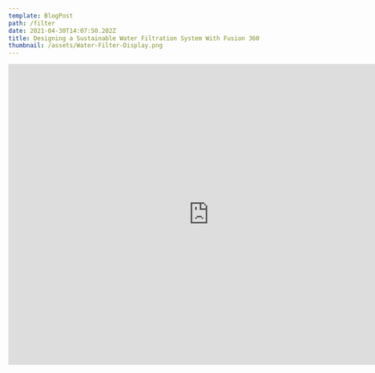 ```yaml
---
template: BlogPost
path: /filter
date: 2021-04-30T14:07:50.202Z
title: Designing a Sustainable Water Filtration System With Fusion 360
thumbnail: /assets/Water-Filter-Display.png
---
```

<center>

<iframe src="https://ithaca27.autodesk360.com/shares/public/SH56a43QTfd62c1cd968ca112a14e5b722e1?mode=embed" width="800" height="600" allowfullscreen="false" webkitallowfullscreen="true" mozallowfullscreen="true"  frameborder="0"></iframe>

</center>
